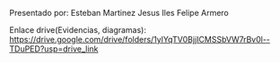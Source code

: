 Presentado por:
Esteban Martinez
Jesus Iles
Felipe Armero

Enlace drive(Evidencias, diagramas):
https://drive.google.com/drive/folders/1ylYqTV0BjjICMSSbVW7rBv0l--TDuPED?usp=drive_link

